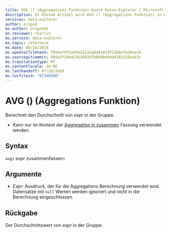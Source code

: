 ```yaml
---
title: AVG () (Aggregations Funktion)-Azure Daten-Explorer | Microsoft-Dokumentation
description: In diesem Artikel wird AVG () (Aggregations Funktion) in Azure Daten-Explorer beschrieben.
services: data-explorer
author: orspod
ms.author: orspodek
ms.reviewer: rkarlin
ms.service: data-explorer
ms.topic: reference
ms.date: 09/26/2019
ms.openlocfilehash: f058af075a856d12a2a6a81419f32b6efbd9ea16
ms.sourcegitcommit: 09da3f26b4235368297b8b9b604d4282228a443c
ms.translationtype: MT
ms.contentlocale: de-DE
ms.lasthandoff: 07/28/2020
ms.locfileid: "87349396"
---
```

# <a name="avg-aggregation-function"></a>AVG () (Aggregations Funktion)

Berechnet den Durchschnitt von *expr* in der Gruppe. 

* Kann nur im Kontext der [Aggregation in zusammen](summarizeoperator.md) Fassung verwendet werden.

## <a name="syntax"></a>Syntax

`avg(` *expr* zusammenfassen`)`

## <a name="arguments"></a>Argumente

* *Expr*: Ausdruck, der für die Aggregations Berechnung verwendet wird. Datensätze mit `null` Werten werden ignoriert und nicht in die Berechnung eingeschlossen.

## <a name="returns"></a>Rückgabe

Der Durchschnittswert von *expr* in der Gruppe.
 